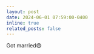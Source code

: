 ```yaml
---
layout: post
date: 2024-06-01 07:59:00-0400
inline: true
related_posts: false
---
```


Got married:smile:
